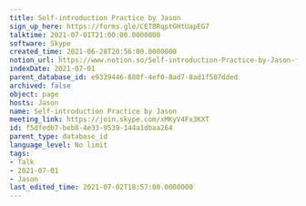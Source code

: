 ```yaml
---
title: Self-introduction Practice by Jason
sign_up_here: https://forms.gle/CET8RqptGHtUapEG7
talktime: 2021-07-01T21:00:00.0000000
software: Skype
created_time: 2021-06-28T20:56:00.0000000
notion_url: https://www.notion.so/Self-introduction-Practice-by-Jason-f5dfedb7beb84e339539144a1dbaa264
indexDate: 2021-07-01
parent_database_id: e9339446-880f-4ef0-8ad7-8ad1f507dded
archived: false
object: page
hosts: Jason
name: Self-introduction Practice by Jason
meeting_link: https://join.skype.com/xMKyV4Fx3KXT
id: f5dfedb7-beb8-4e33-9539-144a1dbaa264
parent_type: database_id
language_level: No limit
tags:
- Talk
- 2021-07-01
- Jason
last_edited_time: 2021-07-02T18:57:00.0000000
---
```







